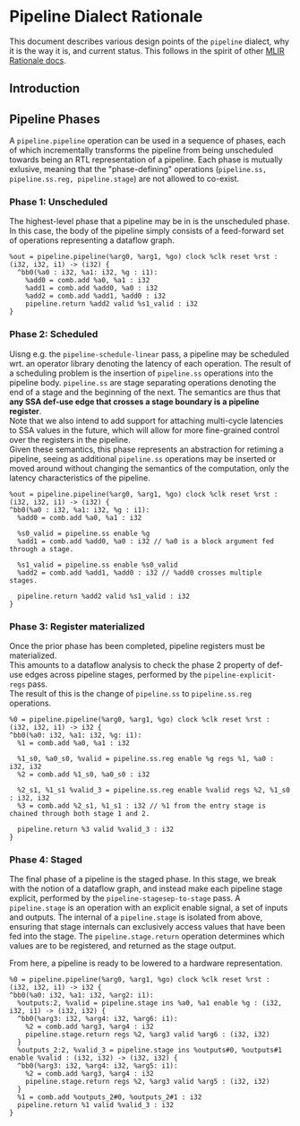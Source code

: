 # Pipeline Dialect Rationale

This document describes various design points of the `pipeline` dialect, why it is
the way it is, and current status. This follows in the spirit of other [MLIR
Rationale docs](https://mlir.llvm.org/docs/Rationale/).

## Introduction

## Pipeline Phases

A `pipeline.pipeline` operation can be used in a sequence of phases, each
of which incrementally transforms the pipeline from being unscheduled towards
being an RTL representation of a pipeline. Each phase is mutually exlusive,
meaning that the "phase-defining" operations
(`pipeline.ss, pipeline.ss.reg, pipeline.stage`) are not allowed to co-exist.

### Phase 1: Unscheduled

The highest-level phase that a pipeline may be in is the unscheduled phase.
In this case, the body of the pipeline simply consists of a feed-forward set of
operations representing a dataflow graph.

```mlir
%out = pipeline.pipeline(%arg0, %arg1, %go) clock %clk reset %rst : (i32, i32, i1) -> (i32) {
  ^bb0(%a0 : i32, %a1: i32, %g : i1):
    %add0 = comb.add %a0, %a1 : i32
    %add1 = comb.add %add0, %a0 : i32
    %add2 = comb.add %add1, %add0 : i32
    pipeline.return %add2 valid %s1_valid : i32
}
```

### Phase 2: Scheduled

Uisng e.g. the `pipeline-schedule-linear` pass, a pipeline may be scheduled wrt.
an operator library denoting the latency of each operation. The result of a scheduling
problem is the insertion of `pipeline.ss` operations into the pipeline body.
`pipeline.ss` are stage separating operations denoting the end of a stage and the
beginning of the next. The semantics are thus that **any SSA def-use edge that
crosses a stage boundary is a pipeline register**.  
Note that we also intend to add support for attaching multi-cycle latencies to
SSA values in the future, which will allow for more fine-grained control over
the registers in the pipeline.  
Given these semantics, this phase represents an abstraction for retiming a
pipeline, seeing as additional `pipeline.ss` operations may be inserted or 
moved around without changing the semantics of the computation, only the
latency characteristics of the pipeline.

```mlir
%out = pipeline.pipeline(%arg0, %arg1, %go) clock %clk reset %rst : (i32, i32, i1) -> (i32) {
^bb0(%a0 : i32, %a1: i32, %g : i1):
  %add0 = comb.add %a0, %a1 : i32

  %s0_valid = pipeline.ss enable %g
  %add1 = comb.add %add0, %a0 : i32 // %a0 is a block argument fed through a stage.

  %s1_valid = pipeline.ss enable %s0_valid
  %add2 = comb.add %add1, %add0 : i32 // %add0 crosses multiple stages.

  pipeline.return %add2 valid %s1_valid : i32
}
```

### Phase 3: Register materialized

Once the prior phase has been completed, pipeline registers must be materialized.  
This amounts to a dataflow analysis to check the phase 2 property of def-use edges
across pipeline stages, performed by the `pipeline-explicit-regs` pass.  
The result of this is the change of `pipeline.ss` to `pipeline.ss.reg` operations.

```mlir
%0 = pipeline.pipeline(%arg0, %arg1, %go) clock %clk reset %rst : (i32, i32, i1) -> i32 {
^bb0(%a0: i32, %a1: i32, %g: i1):
  %1 = comb.add %a0, %a1 : i32

  %1_s0, %a0_s0, %valid = pipeline.ss.reg enable %g regs %1, %a0 : i32, i32
  %2 = comb.add %1_s0, %a0_s0 : i32

  %2_s1, %1_s1 %valid_3 = pipeline.ss.reg enable %valid regs %2, %1_s0 : i32, i32
  %3 = comb.add %2_s1, %1_s1 : i32 // %1 from the entry stage is chained through both stage 1 and 2.

  pipeline.return %3 valid %valid_3 : i32
}
```

### Phase 4: Staged

The final phase of a pipeline is the staged phase. In this stage, we break with the notion
of a dataflow graph, and instead make each pipeline stage explicit, performed by the
`pipeline-stagesep-to-stage` pass.
A `pipeline.stage` is an operation with an explicit enable signal, a set of
inputs and outputs.  The internal of a `pipeline.stage` is isolated from above, 
ensuring that stage internals can exclusively access values that have been fed
into the stage. The `pipeline.stage.return` operation determines which values 
are to be registered, and returned as the stage output.  

From here, a pipeline is ready to be lowered to a hardware representation.

```mlir
%0 = pipeline.pipeline(%arg0, %arg1, %go) clock %clk reset %rst : (i32, i32, i1) -> i32 {
^bb0(%a0: i32, %a1: i32, %arg2: i1):
  %outputs:2, %valid = pipeline.stage ins %a0, %a1 enable %g : (i32, i32, i1) -> (i32, i32) {
  ^bb0(%arg3: i32, %arg4: i32, %arg6: i1):
    %2 = comb.add %arg3, %arg4 : i32
    pipeline.stage.return regs %2, %arg3 valid %arg6 : (i32, i32)
  }
  %outputs_2:2, %valid_3 = pipeline.stage ins %outputs#0, %outputs#1 enable %valid : (i32, i32) -> (i32, i32) {
  ^bb0(%arg3: i32, %arg4: i32, %arg5: i1):
    %2 = comb.add %arg3, %arg4 : i32
    pipeline.stage.return regs %2, %arg3 valid %arg5 : (i32, i32)
  }
  %1 = comb.add %outputs_2#0, %outputs_2#1 : i32
  pipeline.return %1 valid %valid_3 : i32
}
```